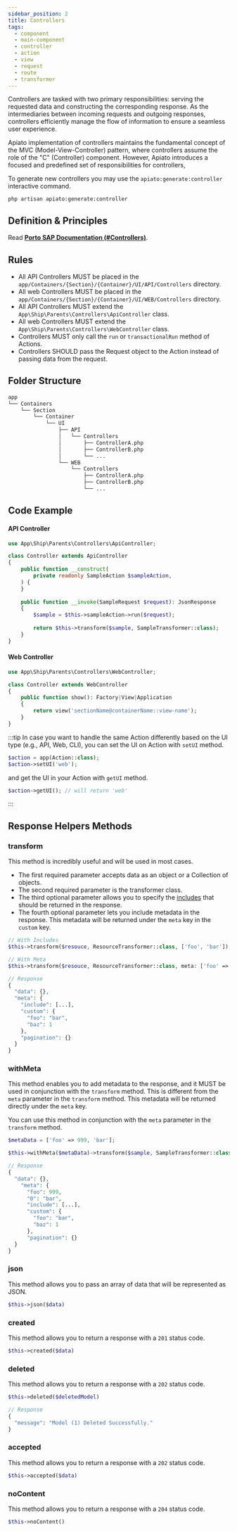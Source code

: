 ```yaml
---
sidebar_position: 2
title: Controllers
tags:
  - component
  - main-component
  - controller
  - action
  - view
  - request
  - route
  - transformer
---
```


Controllers are tasked with two primary responsibilities:
serving the requested data and constructing the corresponding response.
As the intermediaries between incoming requests and outgoing responses,
controllers efficiently manage the flow of information to ensure a seamless user experience.

Apiato implementation of controllers maintains the fundamental concept of the MVC (Model-View-Controller) pattern,
where controllers assume the role of the "C" (Controller) component.
However, Apiato introduces a focused and predefined set of responsibilities for controllers,

To generate new controllers
you may use the `apiato:generate:controller` interactive command.

```
php artisan apiato:generate:controller
```

## Definition & Principles

Read [**Porto SAP Documentation (#Controllers)**](https://github.com/Mahmoudz/Porto#definitions--principles).

## Rules

- All API Controllers MUST be placed in the `app/Containers/{Section}/{Container}/UI/API/Controllers` directory.
- All web Controllers MUST be placed in the `app/Containers/{Section}/{Container}/UI/WEB/Controllers` directory.
- All API Controllers MUST extend the `App\Ship\Parents\Controllers\ApiController` class.
- All web Controllers MUST extend the `App\Ship\Parents\Controllers\WebController` class.
- Controllers MUST only call the `run` or `transactionalRun` method of Actions.
- Controllers SHOULD pass the Request object to the Action instead of passing data from the request.

## Folder Structure

```markdown
app
└── Containers
    └── Section
        └── Container
            └── UI
                ├── API
                │   └── Controllers
                │       ├── ControllerA.php
                │       ├── ControllerB.php
                │       └── ...
                └── WEB
                    └── Controllers
                        ├── ControllerA.php
                        ├── ControllerB.php
                        └── ...
```

## Code Example

#### API Controller

```php
use App\Ship\Parents\Controllers\ApiController;

class Controller extends ApiController
{
    public function __construct(
        private readonly SampleAction $sampleAction,
    ) {
    }
    
    public function __invoke(SampleRequest $request): JsonResponse
    {
        $sample = $this->sampleAction->run($request);
        
        return $this->transform($sample, SampleTransformer::class);
    }
}
```

#### Web Controller

```php
use App\Ship\Parents\Controllers\WebController;

class Controller extends WebController
{
    public function show(): Factory|View|Application
    {
        return view('sectionName@containerName::view-name');
    }
}
```

:::tip
In case you want to handle the same Action differently based on the UI type (e.g., API, Web, CLI), you can set the
UI on Action with `setUI` method.

```php
$action = app(Action::class);
$action->setUI('web');
```

and get the UI in your Action with `getUI` method.

```php
$action->getUI(); // will return 'web'
```
:::

## Response Helpers Methods

### transform
This method is incredibly useful and will be used in most cases.

- The first required parameter accepts data as an object or a Collection of objects.
- The second required parameter is the transformer class.
- The third optional parameter allows you to specify the [includes](transformers#handling-relationships) that should be returned in the response.
- The fourth optional parameter lets you include metadata in the response. This metadata will be returned under the `meta` key in the `custom` key.

```php
// With Includes
$this->transform($resouce, ResourceTransformer::class, ['foo', 'bar']);
```
```php
// With Meta
$this->transform($resouce, ResourceTransformer::class, meta: ['foo' => 'bar', 'baz' => 1]);

// Response
{
  "data": {},
  "meta": {
    "include": [...],
    "custom": {
      "foo": "bar",
      "baz": 1
    },
    "pagination": {}
  }
}
```
### withMeta
This method enables you to add metadata to the response,
and it MUST be used in conjunction with the `transform` method.
This is different from the `meta` parameter in the `transform` method.
This metadata will be returned directly under the `meta` key.

You can use this method in conjunction with the `meta` parameter in the `transform` method.

```php
$metaData = ['foo' => 999, 'bar'];

$this->withMeta($metaData)->transform($sample, SampleTransformer::class, meta: ['foo' => 'bar', 'baz' => 1]);

// Response
{
  "data": {},
	"meta": {
	  "foo": 999,
	  "0": "bar",
	  "include": [...],
	  "custom": {
	    "foo": "bar",
	    "baz": 1
	  },
	  "pagination": {}
  }
}
```

### json
This method allows you to pass an array of data that will be represented as JSON.
```php
$this->json($data)
```

### created
This method allows you to return a response with a `201` status code.
```php
$this->created($data)
```

### deleted
This method allows you to return a response with a `202` status code.
```php
$this->deleted($deletedModel)

// Response
{
  "message": "Model (1) Deleted Successfully."
}
```

### accepted
This method allows you to return a response with a `202` status code.
```php
$this->accepted($data)
```

### noContent
This method allows you to return a response with a `204` status code.
```php
$this->noContent()
```
